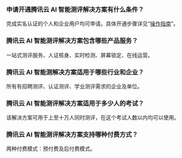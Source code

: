 ### 申请开通腾讯云 AI 智能测评解决方案有什么条件？
完成实名认证的个人和企业用户均可申请。具体开通步骤详见“[操作指南](https://cloud.tencent.com/document/product/1497/60472)”。

### 腾讯云 AI 智能测评解决方案包含哪些产品服务？
一站式测评服务、人证核身、实时检测、屏幕锁定、在线运营。

### 腾讯云 AI 智能测解决方案适用于哪些行业和企业？
所有有招聘测评、认证测评、学业测评需求的企业及单位。

### 腾讯云 AI 智能测评解决方案适用于多少人的考试？
该解决方案可用于上至十万人同时测评，在这个考试人数以内均可以使用。

### 腾讯云 AI 智能测评解决方案支持哪种付费方式？
两种付费模式：预付费及后付费模式。
